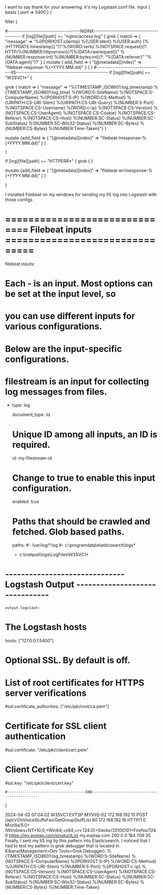 I want to say thank for your answering. it's my Logstash.conf file.
input {
  beats {
    port => 5400
  }
}

filter {

  #-------------------------------------NGINX-----------------------------------------
  if [log][file][path] =~ "nginx/access.log" {
    grok {
      match => {
        "message" => '%{IPORHOST:clientip} %{USER:ident} %{USER:auth} \[%{HTTPDATE:timestamp}\] "(?:%{WORD:verb} %{NOTSPACE:request}(?: HTTP/%{NUMBER:httpversion})?|%{DATA:rawrequest})" %{NUMBER:response:int} %{NUMBER:bytes:int}(?: \"%{DATA:referrer}\" \"%{DATA:agent}\")?'
      }
    }
    mutate {
      add_field => { "[@metadata][index]" => "filebeat-response-%{+YYYY.MM.dd}" }
    }
  }
  #----------------------------------IIS-----------------------------------------------
  if  [log][file][path] =~ "W3SVC1*" {

   grok {
      match => { "message" => "%{TIMESTAMP_ISO8601:log_timestamp} %{TIMESTAMP_ISO8601:log_time} %{WORD:S-SiteName} %{NOTSPACE:S-ComputerName} %{IPORHOST:S-IP} %{WORD:CS-Method} %{URIPATH:CS-URI-Stem} %{URIPATH:CS-URI-Query} %{NUMBER:S-Port} %{NOTSPACE:CS-Username} %{WORD:c-ip} %{NOTSPACE:CS-Version} %{NOTSPACE:CS-UserAgent} %{NOTSPACE:CS-Cookie} %{NOTSPACE:CS-Referer} %{NOTSPACE:CS-Host} %{NUMBER:SC-Status} %{NUMBER:SC-SubStatus} %{NUMBER:SC-Win32-Status} %{NUMBER:SC-Bytes} %{NUMBER:CS-Bytes} %{NUMBER:Time-Taken}"}
 }


mutate {add_field => { "[@metadata][index]" => "filebeat-hresponse-%{+YYYY.MM.dd}" } }

    }



 if  [log][file][path] =~ "HTTPERR*" {
    grok { }

mutate {add_field => { "[@metadata][index]" => "filebeat-erriisesponse-%{+YYYY.MM.dd}" } }

}


I installed Filebeat on my windows for sending my IIS log into Logstash with those configs

# ============================== Filebeat inputs ===============================

filebeat.inputs:

# Each - is an input. Most options can be set at the input level, so
# you can use different inputs for various configurations.
# Below are the input-specific configurations.

# filestream is an input for collecting log messages from files.
- type: log

  document_type: iis
  # Unique ID among all inputs, an ID is required.
  id: my-filestream-id

  # Change to true to enable this input configuration.
  enabled: true

  # Paths that should be crawled and fetched. Glob based paths.
  paths:
    #- /var/log/*.log
    #- c:\programdata\elasticsearch\logs\*
    - c:\inetpub\logs\LogFiles\W3SVC1\*
	
	
# ------------------------------ Logstash Output -------------------------------	
	
	output.logstash:
  # The Logstash hosts
  hosts: ["127.0.0.1:5400"]

  # Optional SSL. By default is off.
  # List of root certificates for HTTPS server verifications
  #ssl.certificate_authorities: ["/etc/pki/root/ca.pem"]

  # Certificate for SSL client authentication
  #ssl.certificate: "/etc/pki/client/cert.pem"
  # Client Certificate Key
  #ssl.key: "/etc/pki/client/cert.key"






    #------------------------------------END---------------------------------------------
}




2024-04-02 07:04:02 W3SVC1 EVTSP-MYVIIS-02 172.168.192.15 POST /api/v1/InVoiceStuffsFav/GetGroupStuffList 80 172.168.192.16 HTTP/1.0 Mozilla/5.0+(Windows+NT+10.0;+Win64;+x64;+rv:124.0)+Gecko/20100101+Firefox/124.0 https://my.evptsp.com/productList my.evptsp.com 200 0 0 184 708 35
Finally, I sent my IIS log by this pattern into Elasticsearch. I noticed that I had to test my pattern in grok debugger that is located in Kibana(Management>Dev Tools>Grok Debugger).
%{TIMESTAMP_ISO8601:log_timestamp} %{WORD:S-SiteName} %{NOTSPACE:S-ComputerName} %{IPORHOST:S-IP} %{WORD:CS-Method} %{URIPATH:CS-URI-Stem} %{NUMBER:S-Port} %{IPORHOST:c-ip} %{NOTSPACE:CS-Version} %{NOTSPACE:CS-UserAgent} %{NOTSPACE:CS-Referer} %{NOTSPACE:CS-Host} %{NUMBER:SC-Status} %{NUMBER:SC-SubStatus} %{NUMBER:SC-Win32-Status} %{NUMBER:SC-Bytes} %{NUMBER:CS-Bytes} %{NUMBER:Time-Taken}

